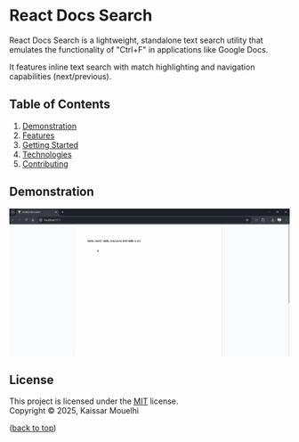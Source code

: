 # React Docs Search

React Docs Search is a lightweight, standalone text search utility that emulates the functionality of "Ctrl+F" in applications like Google Docs.

It features inline text search with match highlighting and navigation capabilities (next/previous).

## Table of Contents

1. [Demonstration](#demonstration)
2. [Features](#features)
3. [Getting Started](#getting-started)
4. [Technologies](#technologies)
5. [Contributing](#contributing)

## Demonstration

<p><img align="center" src="https://github.com/kmdebug/react-doc-search/blob/master/demo.gif" alt="react document search functionality" width="" height="" /></p>

## License

This project is licensed under the [MIT](https://choosealicense.com/licenses/mit/) license. <br/> Copyright © 2025, Kaissar Mouelhi

([back to top](#demonstration))

